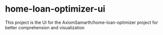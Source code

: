 # home-loan-optimizer-ui
This project is the UI for the AxiomSamarth/home-loan-optimizer project for better comprehension and visualization
